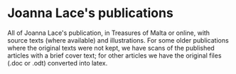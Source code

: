 Joanna Lace's publications
==========================

All of Joanna Lace's publication, in Treasures of Malta or online, with
source texts (where available) and illustrations.  For some older
publications where the original texts were not kept, we have scans of
the published articles with a brief cover text; for other articles we
have the original files (.doc or .odt) converted into latex.

